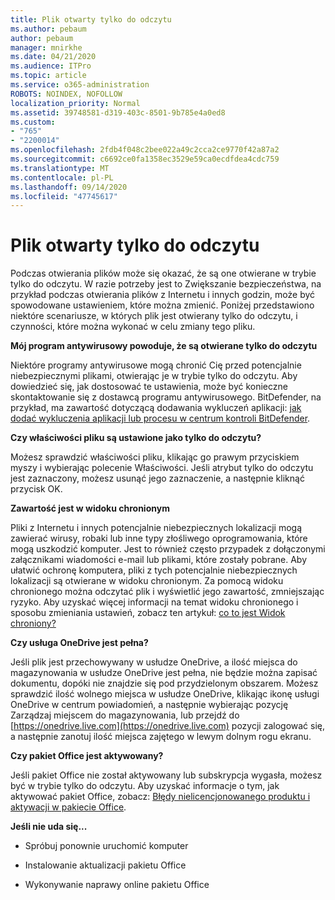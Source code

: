 ```yaml
---
title: Plik otwarty tylko do odczytu
ms.author: pebaum
author: pebaum
manager: mnirkhe
ms.date: 04/21/2020
ms.audience: ITPro
ms.topic: article
ms.service: o365-administration
ROBOTS: NOINDEX, NOFOLLOW
localization_priority: Normal
ms.assetid: 39748581-d319-403c-8501-9b785e4a0ed8
ms.custom:
- "765"
- "2200014"
ms.openlocfilehash: 2fdb4f048c2bee022a49c2cca2ce9770f42a87a2
ms.sourcegitcommit: c6692ce0fa1358ec3529e59ca0ecdfdea4cdc759
ms.translationtype: MT
ms.contentlocale: pl-PL
ms.lasthandoff: 09/14/2020
ms.locfileid: "47745617"
---
```

# <a name="file-open-read-only"></a>Plik otwarty tylko do odczytu

Podczas otwierania plików może się okazać, że są one otwierane w trybie tylko do odczytu. W razie potrzeby jest to Zwiększanie bezpieczeństwa, na przykład podczas otwierania plików z Internetu i innych godzin, może być spowodowane ustawieniem, które można zmienić. Poniżej przedstawiono niektóre scenariusze, w których plik jest otwierany tylko do odczytu, i czynności, które można wykonać w celu zmiany tego pliku.
  
 **Mój program antywirusowy powoduje, że są otwierane tylko do odczytu**
  
Niektóre programy antywirusowe mogą chronić Cię przed potencjalnie niebezpiecznymi plikami, otwierając je w trybie tylko do odczytu. Aby dowiedzieć się, jak dostosować te ustawienia, może być konieczne skontaktowanie się z dostawcą programu antywirusowego. BitDefender, na przykład, ma zawartość dotyczącą dodawania wykluczeń aplikacji: [jak dodać wykluczenia aplikacji lub procesu w centrum kontroli BitDefender](https://aka.ms/AA6098i).
  
 **Czy właściwości pliku są ustawione jako tylko do odczytu?**
  
Możesz sprawdzić właściwości pliku, klikając go prawym przyciskiem myszy i wybierając polecenie Właściwości. Jeśli atrybut tylko do odczytu jest zaznaczony, możesz usunąć jego zaznaczenie, a następnie kliknąć przycisk OK.
  
 **Zawartość jest w widoku chronionym**
  
Pliki z Internetu i innych potencjalnie niebezpiecznych lokalizacji mogą zawierać wirusy, robaki lub inne typy złośliwego oprogramowania, które mogą uszkodzić komputer. Jest to również często przypadek z dołączonymi załącznikami wiadomości e-mail lub plikami, które zostały pobrane. Aby ułatwić ochronę komputera, pliki z tych potencjalnie niebezpiecznych lokalizacji są otwierane w widoku chronionym. Za pomocą widoku chronionego można odczytać plik i wyświetlić jego zawartość, zmniejszając ryzyko. Aby uzyskać więcej informacji na temat widoku chronionego i sposobu zmieniania ustawień, zobacz ten artykuł: [co to jest Widok chroniony?](https://support.office.com/article/d6f09ac7-e6b9-4495-8e43-2bbcdbcb6653)
  
 **Czy usługa OneDrive jest pełna?**
  
Jeśli plik jest przechowywany w usłudze OneDrive, a ilość miejsca do magazynowania w usłudze OneDrive jest pełna, nie będzie można zapisać dokumentu, dopóki nie znajdzie się pod przydzielonym obszarem. Możesz sprawdzić ilość wolnego miejsca w usłudze OneDrive, klikając ikonę usługi OneDrive w centrum powiadomień, a następnie wybierając pozycję Zarządzaj miejscem do magazynowania, lub przejdź do [https://onedrive.live.com](https://onedrive.live.com) pozycji zalogować się, a następnie zanotuj ilość miejsca zajętego w lewym dolnym rogu ekranu.
  
 **Czy pakiet Office jest aktywowany?**
  
Jeśli pakiet Office nie został aktywowany lub subskrypcja wygasła, możesz być w trybie tylko do odczytu. Aby uzyskać informacje o tym, jak aktywować pakiet Office, zobacz: [Błędy nielicencjonowanego produktu i aktywacji w pakiecie Office](https://support.office.com/article/0d23d3c0-c19c-4b2f-9845-5344fedc4380).
  
 **Jeśli nie uda się...**
  
- Spróbuj ponownie uruchomić komputer
    
- Instalowanie aktualizacji pakietu Office
    
- Wykonywanie naprawy online pakietu Office
    

